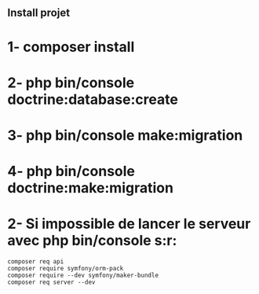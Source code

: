 ## Install projet
# 1- composer install
# 2- php bin/console doctrine:database:create
# 3- php bin/console make:migration
# 4- php bin/console doctrine:make:migration
# 2- Si impossible de lancer le serveur avec php bin/console s:r:
    composer req api
    composer require symfony/orm-pack
    composer require --dev symfony/maker-bundle
    composer req server --dev
